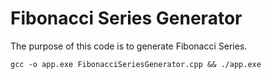# Fibonacci Series Generator

The purpose of this code is to generate Fibonacci Series.

```shell
gcc -o app.exe FibonacciSeriesGenerator.cpp && ./app.exe
```